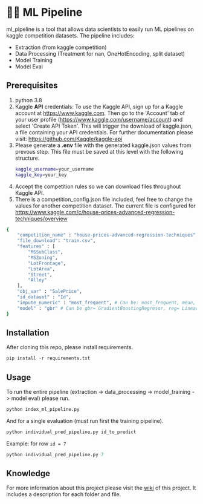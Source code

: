 # 🧑‍🔬 ML Pipeline

ml_pipeline is a tool that allows data scientists to easily run ML pipelines on kaggle competition datasets. 
The pipeline includes: 

* Extraction (from kaggle competition)
* Data Processing (Treatment for nan, OneHotEncoding, split dataset)
* Model Training 
* Model Eval

## Prerequisites 
1. python 3.8
2. Kaggle **API** credentials: To use the Kaggle API, sign up for a Kaggle account at https://www.kaggle.com. Then go to the 'Account' tab of your user profile (https://www.kaggle.com/username/account) and select 'Create API Token'. This will trigger the download of kaggle.json, a file containing your API credentials. 
  For further documentation please visit: https://github.com/Kaggle/kaggle-api
3. Please generate a **.env** file with the generated kaggle.json values from prevous step. This file must be saved at this level with the following structure.
    ```bash
    kaggle_username=your_username
    kaggle_key=your_key   
    ```
4. Accept the competition rules so we can download files throughout Kaggle API.
5. There is a competition_config.json file included, feel free to change the values for another competition dataset. The current file is configured for https://www.kaggle.com/c/house-prices-advanced-regression-techniques/overview 

```bash
{
    "competition_name" : "house-prices-advanced-regression-techniques",
    "file_download": "train.csv",
    "features" : [
        "MSSubClass",
        "MSZoning",
        "LotFrontage",
        "LotArea",
        "Street",
        "Alley"
    ],
    "obj_var" : "SalePrice",
    "id_dataset" : "Id",
    "impute_numeric" : "most_frequent", # Can be: most_frequent, mean, constant = 0
    "model" : "gbr" # Can be gbr= GradientBoostingRegresor, reg= LinearRegression
}  
```


## Installation
After cloning this repo, please install requirements.
```python
pip install -r requirements.txt
```


## Usage
To run the entire pipeline (extraction -> data_processing -> model_training -> model eval) please run. 
```python
python index_ml_pipeline.py
```

And for a single evaluation (must run first the training pipeline).
```python
python individual_pred_pipeline.py id_to_predict
```
Example: for row `id = 7`
```python
python individual_pred_pipeline.py 7
```


## Knowledge
For more information about this project please visit the [wiki](https://github.com/csernac0/ml_pipeline/wiki) of this project.
It includes a description for each folder and file.
